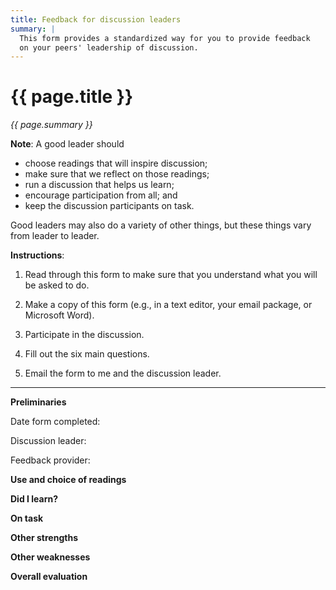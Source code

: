 ```yaml
---
title: Feedback for discussion leaders
summary: |
  This form provides a standardized way for you to provide feedback
  on your peers' leadership of discussion.
---
```

# {{ page.title }}

<em>{{ page.summary }}</em>

**Note**: A good leader should 

* choose readings that will inspire discussion; 
* make sure that we reflect on those readings; 
* run a discussion that helps us learn; 
* encourage participation from all; and 
* keep the discussion participants on task. 

Good leaders may also do a variety of other things, but these things
vary from leader to leader.

**Instructions**: 

1. Read through this form to make sure that you understand what you
will be asked to do.

2. Make a copy of this form (e.g., in a text editor, your email
package, or Microsoft Word).  

3. Participate in the discussion. 

4. Fill out the six main questions.

5. Email the form to me and the discussion leader.

---

**Preliminaries**

Date form completed:

Discussion leader:

Feedback provider:

**Use and choice of readings**

**Did I learn?**

**On task**

**Other strengths**

**Other weaknesses**

**Overall evaluation**
